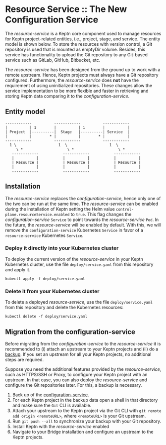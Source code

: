 # Resource Service :: The New Configuration Service

The *resource-service* is a Keptn core component used to manage resources for Keptn project-related entities,
i.e., project, stage, and service. The entity model is shown below. To store the resources with version control, a Git
repository is used that is mounted as emptyDir volume.  Besides, this service has functionality to upload the Git repository
to any Git-based service such as GitLab, GitHub, Bitbucket, etc.

The *resource-service* has been designed from the ground up to work with a remote upstream.
Hence, Keptn projects must always have a Git repository configured. Furthermore, the *resource-service* does **not** have the requirement of using uninitialized repositories.
These changes allow the service implementation to be more flexible and faster in retrieving and storing Keptn data comparing it to the *configuration-service*.

## Entity model

```
------------          ------------          ------------
|          | 1        |          | 1        |          |
| Project  |----------|  Stage   |----------| Service  |
|          |        * |          |        * |          |
------------          ------------          ------------
  1 \                   1  \                   1  \
     \ *                    \ *                    \ *
   ------------           ------------           ------------
   |          |           |          |           |          |
   | Resource |           | Resource |           | Resource |
   |          |           |          |           |          |
   ------------           ------------           ------------
```

## Installation

The *resource-service* replaces the *configuration-service*, hence only one of the two can be run at the same time.
The *resource-service* can be enabled during the installation of Keptn setting the Helm value `control-plane.resourceService.enabled` to `true`.
This flag changes the *configuration-service* `Service` to point towards the *resource-service* `Pod`.
In the future, the *resource-service* will be enabled by default. With this, we will remove the `configuration-service` Kubernetes `Service` in favor of a `resource-service` Kubernetes `Service`.

### Deploy it directly into your Kubernetes cluster

To deploy the current version of the *resource-service* in your Keptn Kubernetes cluster,
use the file `deploy/service.yaml` from this repository and apply it.

```console
kubectl apply -f deploy/service.yaml
```

### Delete it from your Kubernetes cluster

To delete a deployed *resource-service*, use the file `deploy/service.yaml` from this repository
and delete the Kubernetes resources:

```console
kubectl delete -f deploy/service.yaml
```

## Migration from the configuration-service

Before migrating from the *configuration-service* to the *resource-service* it is recommended to (i) attach an upstream to your Keptn projects and (ii) do a [backup](https://keptn.sh/docs/0.15.x/operate/backup_and_restore/#back-up-configuration-service). If you set an upstream for all your Keptn projects, no additional steps are required.

Suppose you need the additional features provided by the *resource-service*,  such as HTTPS/SSH or Proxy, to configure your Keptn project with an upstream. In that case,
you can also deploy the *resource-service* and configure the Git repositories later. For this, a backup is necessary.

1. Back up of the [configuration-service](https://keptn.sh/docs/0.15.x/operate/backup_and_restore/#back-up-configuration-service).
2. For each Keptn project in the backup data open a shell in that directory and make sure the `Git` CLI is available.
3. Attach your upstream to the Keptn project via the Git CLI with `git remote add origin <remoteURL>`, where `<remoteURL>` is your Git upstream.
4. Run `git push --all` to synchronize your backup with your Git repository.
5. Install Keptn with the *resource-service* enabled
6. Navigate to your Bridge installation and configure an upstream to the Keptn projects.

